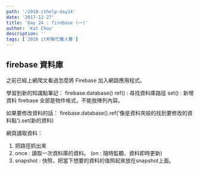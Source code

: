 ```yaml
---
path: '/2018-ithelp-day24'
date: '2017-12-27'
title: 'Day 24 : firebase (一)'
author: 'Kat Chou'
description: ''
tags: ['2018 it邦幫忙鐵人賽']
---
```


## firebase 資料庫
之前已經上網爬文看過怎麼將 Firebase 加入網路應用程式。

學習到新的知識點筆記：
firebase.database() 
ref() : 尋找資料庫路徑
set() : 新增資料
firebase 全部是物件格式，不能放陣列內容。

如果要修改資料的話：
firebase.database().ref('像是資料夾般的找到要修改的資料點').set(新的資料)

網頁讀取資料：
1.  把路徑抓出來
2.  once : 讀取一次資料庫的資料。
(on :  隨時監聽、資料即時更新)
3.  snapshot : 快照，把當下想要的資料的值照起來放在snapshot上面。

